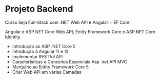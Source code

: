 # Projeto Backend
Curso Seja Full-Stack com .NET Web API e Angular + EF Core.

Angular e ASP.NET Core Web API, Entity Framework Core e ASP.NET Core Identity.

- Introdução ao ASP .NET Core 5
- Introdução à Angular 11 e 12
- Implementar RESTful API
- Características e Conceitos Essenciais Asp .net API MVC
- Mergulho ao Entity Framework Core 5
- Criar Web API em várias Camadas
